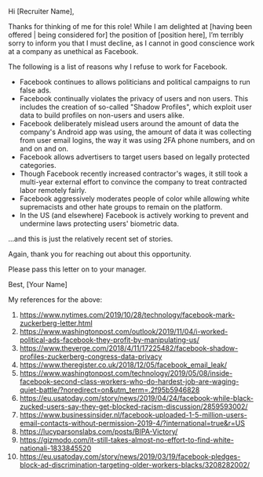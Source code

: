 Hi [Recruiter Name],

Thanks for thinking of me for this role!
While I am delighted at [having been offered | being considered for] the position of [position here], I’m terribly sorry to inform you that I must decline, as I cannot in good conscience work at a company as unethical as Facebook.

The following is a list of reasons why I refuse to work for Facebook.

- Facebook continues to allows politicians and political campaigns to run false ads.
- Facebook continually violates the privacy of users and non users. This includes the creation of so-called "Shadow Profiles", which exploit user data to build profiles on non-users and users alike.
- Facebook deliberately mislead users around the amount of data the company's Android app was using, the amount of data it was collecting from user email logins, the way it was using 2FA phone numbers, and on and on and on.
- Facebook allows advertisers to target users based on legally protected categories.
- Though Facebook recently increased contractor's wages, it still took a multi-year external effort to convince the company to treat contracted labor remotely fairly.
- Facebook aggressively moderates people of color while allowing white supremacists and other hate groups to remain on the platform.
- In the US (and elsewhere) Facebook is actively working to prevent and undermine laws protecting users' biometric data.

...and this is just the relatively recent set of stories.

Again, thank you for reaching out about this opportunity.

Please pass this letter on to your manager.

Best,
[Your Name]

My references for the above:
1. https://www.nytimes.com/2019/10/28/technology/facebook-mark-zuckerberg-letter.html
1. https://www.washingtonpost.com/outlook/2019/11/04/i-worked-political-ads-facebook-they-profit-by-manipulating-us/
1. https://www.theverge.com/2018/4/11/17225482/facebook-shadow-profiles-zuckerberg-congress-data-privacy
1. https://www.theregister.co.uk/2018/12/05/facebook_email_leak/
1. https://www.washingtonpost.com/technology/2019/05/08/inside-facebook-second-class-workers-who-do-hardest-job-are-waging-quiet-battle/?noredirect=on&utm_term=.2f95b5946828
1. https://eu.usatoday.com/story/news/2019/04/24/facebook-while-black-zucked-users-say-they-get-blocked-racism-discussion/2859593002/
1. https://www.businessinsider.nl/facebook-uploaded-1-5-million-users-email-contacts-without-permission-2019-4/?international=true&r=US
1. https://lucyparsonslabs.com/posts/BIPA-Victory/
1. https://gizmodo.com/it-still-takes-almost-no-effort-to-find-white-nationali-1833845520
1. https://eu.usatoday.com/story/news/2019/03/19/facebook-pledges-block-ad-discrimination-targeting-older-workers-blacks/3208282002/
